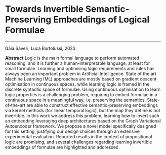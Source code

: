 # Towards Invertible Semantic-Preserving Embeddings of Logical Formulae
---
Gaia Saveri, Luca Bortolussi, 2023 

**Abstract**
Logic is the main formal language to perform automated reasoning, and it is further a human-interpretable language, at least for small formulae. Learning and optimising logic requirements and rules has always been an important problem in Artificial Intelligence. State of the art Machine Learning (ML) approaches are mostly based on  gradient descent optimisation in continuous spaces, while learning logic is framed in the discrete syntactic space of formulae. Using continuous optimisation to learn logic properties is a challenging problem, requiring to embed formulae in a continuous space in a meaningful way, i.e.  preserving the semantics. State-of-the-art are able to construct effective semantic-preserving embeddings via kernel methods (for linear temporal logic), but the map they define is not invertible. In this work we address this problem, learning how to invert such an embedding leveraging deep architectures based on the Graph Variational Autoencoder framework. We propose a novel model specifically designed for this setting, justifying our design choices through an extensive experimental evaluation. Reported results in the context of propositional logic are promising, and several challenges regarding learning invertible embeddings of formulae are highlighted and addressed.
